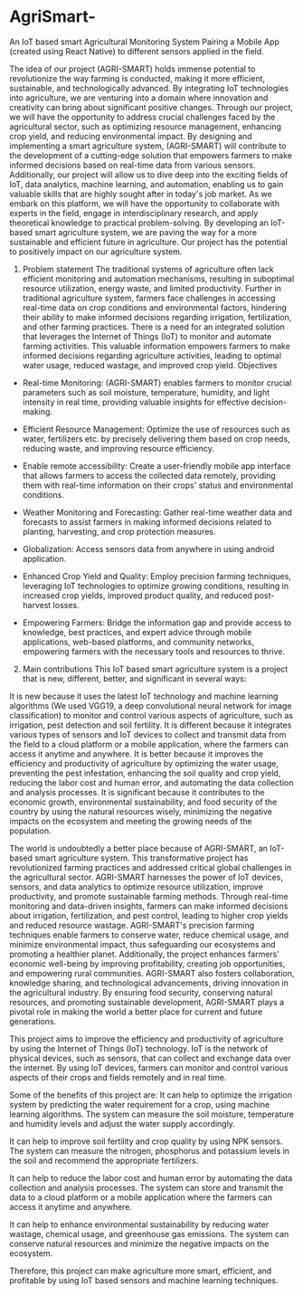 # AgriSmart-
An IoT based smart Agricultural Monitoring System Pairing a Mobile App (created using React Native) to different sensors applied in the field.

The idea of our project (AGRI-SMART) holds immense potential to revolutionize the way farming is conducted, making it more efficient, sustainable, and technologically advanced. By integrating IoT technologies into agriculture, we are venturing into a domain where innovation and creativity can bring about significant positive changes. Through our project, we will have the opportunity to address crucial challenges faced by the agricultural sector, such as optimizing resource management, enhancing crop yield, and reducing environmental impact. By designing and implementing a smart agriculture system, (AGRI-SMART) will contribute to the development of a cutting-edge solution that empowers farmers to make informed decisions based on real-time data from various sensors. Additionally, our project will allow us to dive deep into the exciting fields of IoT, data analytics, machine learning, and automation, enabling us to gain valuable skills that are highly sought after in today's job market. As we embark on this platform, we will have the opportunity to collaborate with experts in the field, engage in interdisciplinary research, and apply theoretical knowledge to practical problem-solving. By developing an IoT-based smart agriculture system, we are paving the way for a more sustainable and efficient future in agriculture. Our project has the potential to positively impact on our agriculture system.

1. Problem statement 
The traditional systems of agriculture often lack efficient monitoring and automation mechanisms, resulting in suboptimal resource utilization, energy waste, and limited productivity. Further in traditional agriculture system, farmers face challenges in accessing real-time data on crop conditions and environmental factors, hindering their ability to make informed decisions regarding irrigation, fertilization, and other farming practices. There is a need for an integrated solution that leverages the Internet of Things (IoT) to monitor and automate farming activities. This valuable information empowers farmers to make informed decisions regarding agriculture activities, leading to optimal water usage, reduced wastage, and improved crop yield.
Objectives
* Real-time Monitoring: (AGRI-SMART) enables farmers to monitor crucial parameters such as soil moisture, temperature, humidity, and light intensity in real time, providing valuable insights for effective decision-making.

* Efficient Resource Management: Optimize the use of resources such as water, fertilizers etc. by precisely delivering them based on crop needs, reducing waste, and improving resource efficiency.

* Enable remote accessibility: Create a user-friendly mobile app interface that allows farmers to access the collected data remotely, providing them with real-time information on their crops' status and environmental conditions.

* Weather Monitoring and Forecasting: Gather real-time weather data and forecasts to assist farmers in making informed decisions related to planting, harvesting, and crop protection measures.

* Globalization: Access sensors data from anywhere in using android application.

* Enhanced Crop Yield and Quality: Employ precision farming techniques, leveraging IoT technologies to optimize growing conditions, resulting in increased crop yields, improved product quality, and reduced post-harvest losses.

* Empowering Farmers: Bridge the information gap and provide access to knowledge, best practices, and expert advice through mobile applications, web-based platforms, and community networks, empowering farmers with the necessary tools and resources to thrive.


2. Main contributions
This IoT based smart agriculture system is a project that is new, different, better, and significant in several ways:

It is new because it uses the latest IoT technology and machine learning algorithms (We used VGG19, a deep convolutional neural network for image classification) to monitor and control various aspects of agriculture, such as irrigation, pest detection and soil fertility.
It is different because it integrates various types of sensors and IoT devices to collect and transmit data from the field to a cloud platform or a mobile application, where the farmers can access it anytime and anywhere.
It is better because it improves the efficiency and productivity of agriculture by optimizing the water usage, preventing the pest infestation, enhancing the soil quality and crop yield, reducing the labor cost and human error, and automating the data collection and analysis processes.
It is significant because it contributes to the economic growth, environmental sustainability, and food security of the country by using the natural resources wisely, minimizing the negative impacts on the ecosystem and meeting the growing needs of the population.

The world is undoubtedly a better place because of AGRI-SMART, an IoT-based smart agriculture system. This transformative project has revolutionized farming practices and addressed critical global challenges in the agricultural sector. AGRI-SMART harnesses the power of IoT devices, sensors, and data analytics to optimize resource utilization, improve productivity, and promote sustainable farming methods. Through real-time monitoring and data-driven insights, farmers can make informed decisions about irrigation, fertilization, and pest control, leading to higher crop yields and reduced resource wastage. AGRI-SMART's precision farming techniques enable farmers to conserve water, reduce chemical usage, and minimize environmental impact, thus safeguarding our ecosystems and promoting a healthier planet. Additionally, the project enhances farmers' economic well-being by improving profitability, creating job opportunities, and empowering rural communities. AGRI-SMART also fosters collaboration, knowledge sharing, and technological advancements, driving innovation in the agricultural industry. By ensuring food security, conserving natural resources, and promoting sustainable development, AGRI-SMART plays a pivotal role in making the world a better place for current and future generations.	

This project aims to improve the efficiency and productivity of agriculture by using the Internet of Things (IoT) technology. IoT is the network of physical devices, such as sensors, that can collect and exchange data over the internet. By using IoT devices, farmers can monitor and control various aspects of their crops and fields remotely and in real time.

Some of the benefits of this project are:
It can help to optimize the irrigation system by predicting the water requirement for a crop, using machine learning algorithms. The system can measure the soil moisture, temperature and humidity levels and adjust the water supply accordingly.

It can help to improve soil fertility and crop quality by using NPK sensors. The system can measure the nitrogen, phosphorus and potassium levels in the soil and recommend the appropriate fertilizers.

It can help to reduce the labor cost and human error by automating the data collection and analysis processes. The system can store and transmit the data to a cloud platform or a mobile application where the farmers can access it anytime and anywhere.

It can help to enhance environmental sustainability by reducing water wastage, chemical usage, and greenhouse gas emissions. The system can conserve natural resources and minimize the negative impacts on the ecosystem.

Therefore, this project can make agriculture more smart, efficient, and profitable by using IoT based sensors and machine learning techniques.

